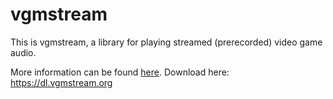 # vgmstream
This is vgmstream, a library for playing streamed (prerecorded) video game audio.

More information can be found [here](https://vgmstream.org).
Download here: https://dl.vgmstream.org